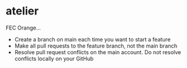 # atelier
FEC Orange...
<!-- first commit -->

* Create a branch on main each time you want to start a feature
* Make all pull requests to the feature branch, not the main branch
* Resolve pull request conflicts on the main account. Do not resolve conflicts locally on your GitHub
